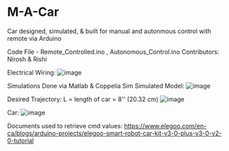 # M-A-Car
Car designed, simulated, & built for manual and autonmous control with remote via Arduino

Code File - Remote_Controlled.ino , Autonomous_Control.ino
Contributors: Nirosh & Rishi

Electrical Wiring:
![image](https://user-images.githubusercontent.com/65490263/204677697-2207edbc-e4ed-4111-9d07-bdf9ca47d203.png)

Simulations Done via Matlab & Coppelia Sim
Simulated Model:
![image](https://user-images.githubusercontent.com/65490263/204677301-71a95929-d39f-4813-82c6-0e807d0509f7.png)

Desired Trajectory:
L = length of car = 8'' (20.32 cm)
![image](https://user-images.githubusercontent.com/65490263/204677115-63b4807c-2272-4549-a248-62d79245b480.png)

Car:
![image](https://user-images.githubusercontent.com/65490263/204677808-90c7d200-db3d-431b-8667-ae6a6f655feb.png)

Documents used to retrieve cmd values:
https://www.elegoo.com/en-ca/blogs/arduino-projects/elegoo-smart-robot-car-kit-v3-0-plus-v3-0-v2-0-tutorial
